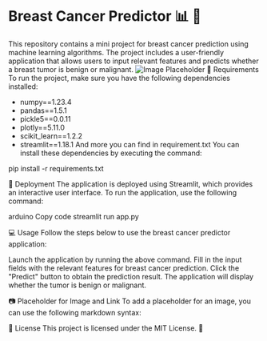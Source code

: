 # Breast Cancer Predictor :bar_chart: :mag_right:

This repository contains a mini project for breast cancer prediction using machine learning algorithms. The project includes a user-friendly application that allows users to input relevant features and predicts whether a breast tumor is benign or malignant.
![Image Placeholder]([path/to/image.png](https://github.com/Zaheer-10/Breast_Cancer_Detection/blob/main/Demo_pic.png))
:pushpin: Requirements
To run the project, make sure you have the following dependencies installed:

- numpy==1.23.4
- pandas==1.5.1
- pickle5==0.0.11
- plotly==5.11.0
- scikit_learn==1.2.2
- streamlit==1.18.1
And more you can find in requirement.txt
You can install these dependencies by executing the command:

pip install -r requirements.txt

:rocket: Deployment
The application is deployed using Streamlit, which provides an interactive user interface. To run the application, use the following command:

arduino
Copy code
streamlit run app.py

:computer: Usage
Follow the steps below to use the breast cancer predictor application:

Launch the application by running the above command.
Fill in the input fields with the relevant features for breast cancer prediction.
Click the "Predict" button to obtain the prediction result.
The application will display whether the tumor is benign or malignant.

:camera: Placeholder for Image and Link
To add a placeholder for an image, you can use the following markdown syntax:

:page_facing_up: License
This project is licensed under the MIT License. :memo:
